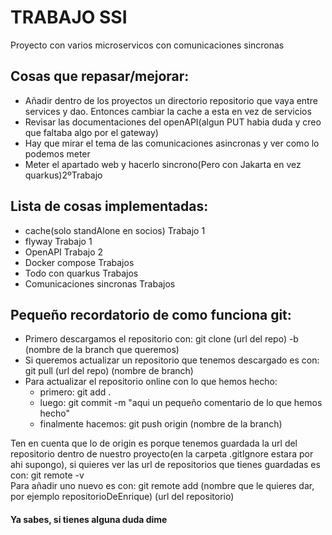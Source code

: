 # TRABAJO SSI
Proyecto con varios microservicos con comunicaciones sincronas

## Cosas que repasar/mejorar:  
- Añadir dentro de los proyectos un directorio repositorio que vaya entre services y dao. Entonces cambiar la cache a esta en vez de servicios  
- Revisar las documentaciones del openAPI(algun PUT habia duda y creo que faltaba algo por el gateway)  
- Hay que mirar el tema de las comunicaciones asincronas y ver como lo podemos meter
- Meter el apartado web y hacerlo sincrono(Pero con Jakarta en vez quarkus)2ºTrabajo

## Lista de cosas implementadas:  
- cache(solo standAlone en socios) Trabajo 1
- flyway  Trabajo 1
- OpenAPI  Trabajo 2
- Docker compose Trabajos
- Todo con quarkus  Trabajos
- Comunicaciones sincronas Trabajos


## Pequeño recordatorio de como funciona git:  
- Primero descargamos el repositorio con: git clone (url del repo) -b (nombre de la branch que queremos)
- Si queremos actualizar un repositorio que tenemos descargado es con: git pull (url del repo) (nombre de branch)  
- Para actualizar el repositorio online con lo que hemos hecho:  
  - primero: git add .
  - luego: git commit -m "aqui un pequeño comentario de lo que hemos hecho"
  - finalmente hacemos: git push origin (nombre de la branch)   

Ten en cuenta que lo de origin es porque tenemos guardada la url del repositorio dentro de nuestro proyecto(en la carpeta .gitIgnore estara por ahi supongo),
si quieres ver las url de repositorios que tienes guardadas es con: git remote -v  
Para añadir uno nuevo es con: git remote add (nombre que le quieres dar, por ejemplo repositorioDeEnrique) (url del repositorio)  
#### Ya sabes, si tienes alguna duda dime
